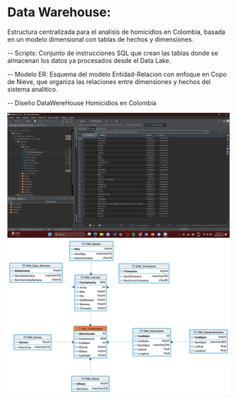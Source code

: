 # Data Warehouse: 

Estructura centralizada para el analisis de homicidios en Colombia, basada en un modelo dimensional con tablas de hechos y dimensiones.

-- Scripts: Conjunto de instrucciones SQL que crean las tablas donde se almacenan los datos ya procesados desde el Data Lake.

-- Modelo ER: Esquema del modelo Entidad-Relacion con enfoque en Copo de Nieve, que organiza las relaciones entre dimensiones y hechos del sistema analitico.

-- Diseño DataWereHouse Homicidios en Colombia

![Diseño](DataWhereHouse_Homicidios.png)
![Modelo ER](diagrama_er.png)

